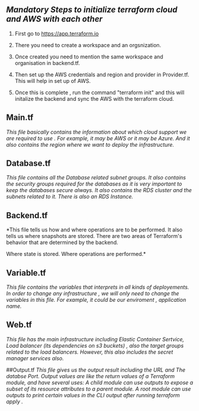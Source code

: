 ## _Mandatory Steps to initialize terraform cloud and AWS with each other_

1. First go to https://app.terraform.io

2. There you need to create a workspace and an orgsnization.

3. Once created you need to mention the same workspace and organisation in backend.tf.

4. Then set up the AWS credentials and region and provider in Provider.tf. This will help in set up of AWS.

5. Once this is complete , run the command "terraform init" and this will initalize the backend and sync the AWS with the terraform cloud.



## Main.tf

*This file basically contains the information about which cloud support we are required to use . For example,  it may be AWS or it may be Azure. And it also contains the region where we want to deploy the infrastructure.*

## Database.tf

*This file contains all the Database related subnet groups.
It also contains the security groups required for the databases as it is very important to keep the databases secure always.
It also contains the RDS cluster and the subnets related to it.
There is also an RDS Instance.*

## Backend.tf

*This file tells us how and where operations are to be performed. It also tells us where snapshots are stored.
There are two areas of Terraform's behavior that are determined by the backend.

Where state is stored.
Where operations are performed.*

## Variable.tf

*This file contains the variables that interprets in all kinds of deployements.
In order to change any infrastructure , we will only need to change the variables in this file. 
For example, it could be our enviroment , application name.* 

## Web.tf

*This file has the main infrastructure including Elastic Container Sertvice, Load balancer (its dependencies on s3 buckets) , also the target groups related to the load balancers.
However, this also includes the secret manager services also.*

##Output.tf
*This file gives us the output result including the URL and The databse Port.
Output values are like the return values of a Terraform module, and have several uses: A child module can use outputs to expose a subset of its resource attributes to a parent module. A root module can use outputs to print certain values in the CLI output after running terraform apply .*
